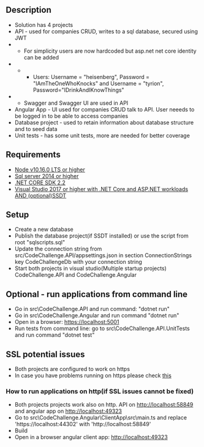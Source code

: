 ## Description
* Solution has 4 projects
* API - used for companies CRUD, writes to a sql database, secured using JWT
* * For simplicity users are now hardcoded but asp.net net core identity can be added
* * * Users: Username = "heisenberg", Password = "IAmTheOneWhoKnocks" and Username = "tyrion", Password="IDrinkAndIKnowThings"
* * Swagger and Swagger UI are used in API
* Angular App - UI used for companies CRUD talk to API. User neeeds to be logged in to be able to access companies
* Database project - used to retain information about database structure and to seed data
* Unit tests - has some unit tests, more are needed for better coverage

## Requirements
* [Node v10.16.0 LTS or higher](https://nodejs.org/en/)
* [Sql server 2014 or higher](https://www.microsoft.com/en-us/sql-server/sql-server-downloads)
* [.NET CORE SDK 2.2](https://dot.net)
* [Visual Studio 2017 or higher with .NET Core and ASP.NET workloads AND (optional)SSDT](https://visualstudio.com)

## Setup
* Create a new database
* Publish the database project(if SSDT installed) or use the script from root "sqlscripts.sql"
* Update the connection string from src/CodeChallenge.API/appsettings.json in section ConnectionStrings key CodeChallengeDb with your connection string
* Start both projects in visual studio(Multiple startup projects) CodeChallenge.API and CodeChallenge.Angular 

## Optional - run applications from command line
* Go in src\CodeChallenge.API and run command: "dotnet run"
* Go in src\CodeChallenge.Angular and run command "dotnet run"
* Open in a browser: [https://localhost:5001](https://localhost:5001)
* Run tests from command line: go to src\CodeChallenge.API.UnitTests and run command "dotnet test"

## SSL potential issues
* Both projects are configured to work on https
* In case you have problems running on https please check [this](https://www.hanselman.com/blog/DevelopingLocallyWithASPNETCoreUnderHTTPSSSLAndSelfSignedCerts.aspx)
### How to run applications on http(if SSL issues cannot be fixed)
* Both projects projects work also on http. API on [http://localhost:58849](http://localhost:58849/swagger/index.html) and angular app on [http://localhost:49323](http://localhost:49323)
* Go to src\CodeChallenge.Angular\ClientApp\src\main.ts and replace 'https://localhost:44302' with 'http://localhost:58849'
* Build
* Open in a browser angular client app: [http://localhost:49323](http://localhost:49323)